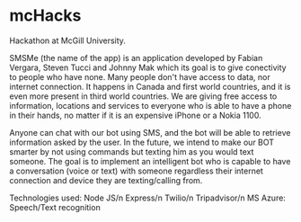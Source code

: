 # mcHacks
Hackathon at McGill University.

SMSMe (the name of the app) is an application developed by Fabian Vergara, Steven Tucci and Johnny Mak which its goal is to give conectivity to people who have none. Many people don't have access to data, nor internet connection. It happens in Canada and first world countries, and it is even more present in third world countries. We are giving free access to information, locations and services to everyone who is able to have a phone in their hands, no matter if it is an expensive iPhone or a Nokia 1100. 

Anyone can chat with our bot using SMS, and the bot will be able to retrieve information asked by the user. In the future, we intend to make our BOT smarter by not using commands but texting him as you would text someone. The goal is to implement an intelligent bot who is capable to have a conversation (voice or text) with someone regardless their internet connection and device they are texting/calling from.

Technologies used:
Node JS/n
Express/n
Twilio/n
Tripadvisor/n
MS Azure: Speech/Text recognition 

